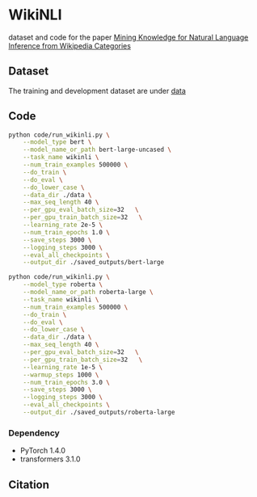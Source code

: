 # WikiNLI

dataset and code for the paper [Mining Knowledge for Natural Language Inference from Wikipedia Categories]()

## Dataset
The training and development dataset are under [data](/data)

## Code

```bash
python code/run_wikinli.py \
    --model_type bert \
    --model_name_or_path bert-large-uncased \
    --task_name wikinli \
    --num_train_examples 500000 \
    --do_train \
    --do_eval \
    --do_lower_case \
    --data_dir ./data \
    --max_seq_length 40 \
    --per_gpu_eval_batch_size=32   \
    --per_gpu_train_batch_size=32   \
    --learning_rate 2e-5 \
    --num_train_epochs 1.0 \
    --save_steps 3000 \
    --logging_steps 3000 \
    --eval_all_checkpoints \
    --output_dir ./saved_outputs/bert-large
```

```bash
python code/run_wikinli.py \
    --model_type roberta \
    --model_name_or_path roberta-large \
    --task_name wikinli \
    --num_train_examples 500000 \
    --do_train \
    --do_eval \
    --do_lower_case \
    --data_dir ./data \
    --max_seq_length 40 \
    --per_gpu_eval_batch_size=32   \
    --per_gpu_train_batch_size=32   \
    --learning_rate 1e-5 \
    --warmup_steps 1000 \
    --num_train_epochs 3.0 \
    --save_steps 3000 \
    --logging_steps 3000 \
    --eval_all_checkpoints \
    --output_dir ./saved_outputs/roberta-large 
```


### Dependency

- PyTorch 1.4.0
- transformers 3.1.0


## Citation
